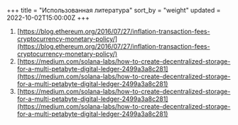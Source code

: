 +++
title = "Использованная литература"
sort_by = "weight"
updated = 2022-10-02T15:00:00Z
+++

1. [https://blog.ethereum.org/2016/07/27/inflation-transaction-fees-cryptocurrency-monetary-policy/](https://blog.ethereum.org/2016/07/27/inflation-transaction-fees-cryptocurrency-monetary-policy/)
2. [https://medium.com/solana-labs/how-to-create-decentralized-storage-for-a-multi-petabyte-digital-ledger-2499a3a8c281](https://medium.com/solana-labs/how-to-create-decentralized-storage-for-a-multi-petabyte-digital-ledger-2499a3a8c281)
3. [https://medium.com/solana-labs/how-to-create-decentralized-storage-for-a-multi-petabyte-digital-ledger-2499a3a8c281](https://medium.com/solana-labs/how-to-create-decentralized-storage-for-a-multi-petabyte-digital-ledger-2499a3a8c281)
